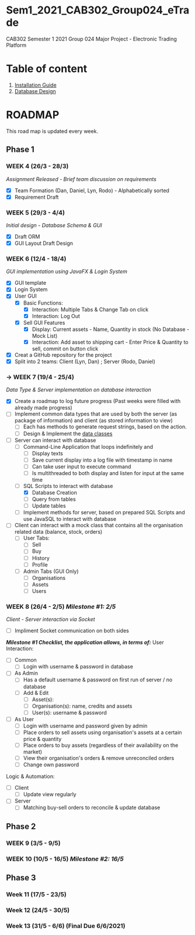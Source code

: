# Sem1_2021_CAB302_Group024_eTrade
CAB302 Semester 1 2021 Group 024 Major Project - Electronic Trading Platform

# Table of content
1. [Installation Guide](Documents/Installation.md)
2. [Database Design](Documents/Database)

# ROADMAP

This road map is updated every week.

## Phase 1

### WEEK 4 (26/3 - 28/3)
_Assignment Released - Brief team discussion on requirements_

- [x] Team Formation (Dan, Daniel, Lyn, Rodo) - Alphabetically sorted
- [x] Requirement Draft

### WEEK 5 (29/3 - 4/4)
_Initial design - Database Schema & GUI_
- [x] Draft ORM
- [x] GUI Layout Draft Design

### WEEK 6 (12/4 - 18/4)
_GUI implementation using JavaFX & Login System_
- [x] GUI template
- [x] Login System
- [x] User GUI
    - [x] Basic Functions:
        - [x] Interaction: Multiple Tabs & Change Tab on click
        - [x] Interaction: Log Out
    - [x] Sell GUI Features
        - [x] Display: Current assets - Name, Quantity in stock (No Database - Mock List)
        - [x] Interaction: Add asset to shipping cart - Enter Price & Quantity to sell, commit on button click
- [x] Creat a GitHub repository for the project
- [x] Split into 2 teams: Client (Lyn, Dan) ; Server (Rodo, Daniel)

### -> WEEK 7 (19/4 - 25/4)
_Data Type & Server implementation on database interaction_
- [x] Create a roadmap to log future progress (Past weeks were filled with already made progress)
- [ ] Implement common data types that are used by both the server (as package of information) and client (as stored information to view)
    - [ ] Each has methods to generate request strings, based on the action.
    - [ ] Design & Implement the [data classes](Documents/Classes/Common.md)
- [ ] Server can interact with database
    - [ ] Command-Line Application that loops indefinitely and
        - [ ] Display texts
        - [ ] Save current display into a log file with timestamp in name
        - [ ] Can take user input to execute command
        - [ ] Is multithreaded to both display and listen for input at the same time
    - [ ] SQL Scripts to interact with database
        - [x] Database Creation
        - [ ] Query from tables
        - [ ] Update tables
    - [ ] Implement methods for server, based on prepared SQL Scripts and use JavaSQL to interact with database
- [ ] Client can interact with a mock class that contains all the organisation related data (balance, stock, orders)
    - [ ] User Tabs:
        - [ ] Sell
        - [ ] Buy
        - [ ] History
        - [ ] Profile
    - [ ] Admin Tabs (GUI Only)
        - [ ] Organisations
        - [ ] Assets
        - [ ] Users

### WEEK 8 (26/4 - 2/5) _Milestone #1: 2/5_
_Client - Server interaction via Socket_
- [ ] Impliment Socket communication on both sides

___Milestone #1 Checklist, the application allows, in terms of:___
User Interaction:
- [ ] Common
    - [ ] Login with username & password in database
- [ ] As Admin
    - [ ] Has a default username & password on first run of server / no database
    - [ ] Add & Edit
        - [ ] Asset(s): 
        - [ ] Organisation(s): name, credits and assets
        - [ ] User(s): username & password
- [ ] As User
    - [ ] Login with username and password given by admin
    - [ ] Place orders to sell assets using organisation's assets at a certain price & quantity
    - [ ] Place orders to buy assets (regardless of their availability on the market)
    - [ ] View their organisation's orders & remove unreconciled orders
    - [ ] Change own password

Logic & Automation:
- [ ] Client
    - [ ] Update view regularly
- [ ] Server
    - [ ] Matching buy-sell orders to reconcile & update database

## Phase 2

### WEEK 9 (3/5 - 9/5)

### WEEK 10 (10/5 - 16/5) _Milestone #2: 16/5_

## Phase 3

### Week 11 (17/5 - 23/5)

### Week 12 (24/5 - 30/5)

### Week 13 (31/5 - 6/6) (Final Due 6/6/2021)

